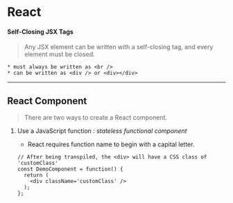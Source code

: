 # React

#### Self-Closing JSX Tags

> Any JSX element can be written with a self-closing tag, and every element must be closed.

    * must always be written as <br /> 
    * can be written as <div /> or <div></div>
    
<hr>

## React Component

> There are two ways to create a React component.

1. Use a JavaScript function : _stateless functional component_
    * React requires function name to begin with a capital letter.
    
    ```react
    // After being transpiled, the <div> will have a CSS class of 'customClass'
    const DemoComponent = function() {
      return (
        <div className='customClass' />
      );
    };
    ```
